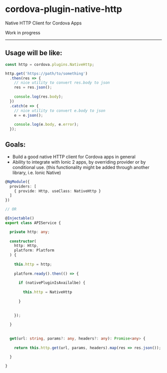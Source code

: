 # cordova-plugin-native-http
Native HTTP Client for Cordova Apps

Work in progress

---

## Usage will be like:
```js
const http = cordova.plugins.NativeHttp;

http.get('https://path/to/something')
  .then(res => {
    // nice utility to convert res.body to json
    res = res.json();
    
    console.log(res.body);
  })
  .catch(e => {
    // nice utility to convert e.body to json
    e = e.json();
      
    console.log(e.body, e.error);
  });

```

## Goals:

- Build a good native HTTP client for Cordova apps in general 
- Ability to integrate with Ionic 2 apps, by overriding provider or by conditional use. (this functionality might be added through another library, i.e. Ionic Native)
```ts
@NgModule({
  providers: [
    { provide: Http, useClass: NativeHttp }
  ]
})

// OR

@Injectable()
export class APIService {

  private http: any;
  
  constructor(
    http: Http,
    platform: Platform
  ) {
   
    this.http = http;
    
    platform.ready().then(() => {
    
      if (nativePluginIsAvailalbe) {
        
        this.http = NativeHttp
      
      }
    
    
    });
  
  }
  
  
  get(url: string, params?: any, headers?: any): Promise<any> {
  
    return this.http.get(url, params, headers).map(res => res.json());
  
  }

}

```